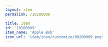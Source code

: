 ```yaml
---
layout: item
permalink: /10200009

title: Item
id: '10200009'
item_name: 'Apple Bob'
icon_url: 'item/icon/customize/00200009.png'
---
```

